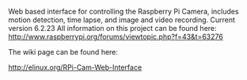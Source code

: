 Web based interface for controlling the Raspberry Pi Camera, includes motion detection, time lapse, and image and video recording.
Current version 6.2.23
All information on this project can be found here: http://www.raspberrypi.org/forums/viewtopic.php?f=43&t=63276

The wiki page can be found here:

http://elinux.org/RPi-Cam-Web-Interface
